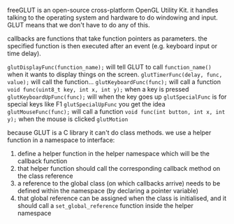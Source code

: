 freeGLUT is an open-source cross-platform OpenGL Utility Kit. it handles talking to the operating system and hardware to do windowing and input. GLUT means that we don't have to do any of this.

callbacks are functions that take function pointers as parameters. the specified function is then executed after an event (e.g. keyboard input or time delay).

`glutDisplayFunc(function_name);` will tell GLUT to call `function_name()` when it wants to display things on the screen.
`glutTimerFunc(delay, func, value);` will call the function...
`glutKeyboardFunc(func);` will call a function `void func(uint8_t key, int x, int y);` when a key is pressed
`glutKeyboardUpFunc(func);` will when the key goes up
`glutSpecialFunc` is for special keys like F1
`glutSpecialUpFunc` you get the idea
`glutMouseFunc(func);` will call a function `void func(int button, int x, int y);` when the mouse is clicked
`glutMotion`

because GLUT is a C library it can't do class methods. we use a helper function in a namespace to interface:
1. define a helper function in the helper namespace which will be the callback function
2. that helper function should call the corresponding callback method on the class reference
3. a reference to the global class (on which callbacks arrive) needs to be defined within the namespace (by declaring a pointer variable)
4. that global reference can be assigned when the class is initialised, and it should call a `set_global_reference` function inside the helper namespace